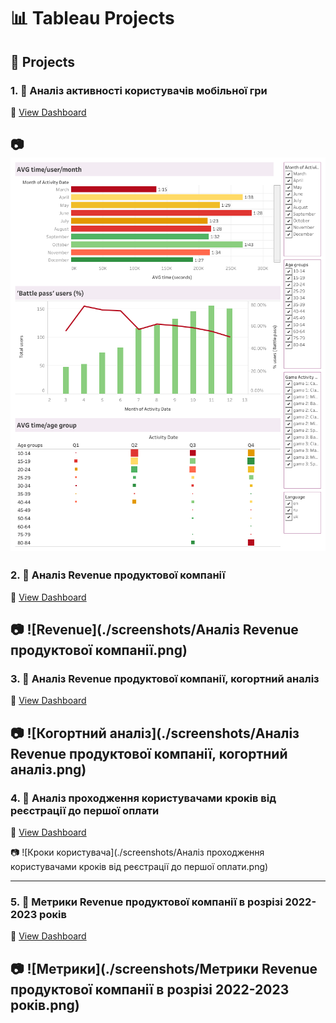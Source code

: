 # 📊 Tableau Projects

## 📁 Projects

### 1. 🧩 Аналіз активності користувачів мобільної гри 

🔗 [View Dashboard](https://public.tableau.com/views/_17513603848930/Dashboard1?:language=en-US&:sid=&:redirect=auth&:display_count=n&:origin=viz_share_link)    

📷 ![Активність](./screenshots/Аналіз%20активності%20користувачів%20мобільної%20гри.png)
---

### 2. 🧩 Аналіз Revenue продуктової компанії 

🔗 [View Dashboard](https://public.tableau.com/views/Revenue_17513590800630/Dashboard1?:language=en-US&:sid=&:redirect=auth&:display_count=n&:origin=viz_share_link) 

📷 ![Revenue](./screenshots/Аналіз Revenue продуктової компанії.png)
---

### 3. 🧩 Аналіз Revenue продуктової компанії, когортний аналіз 

🔗 [View Dashboard](https://public.tableau.com/views/Revenue_17513592774390/Dashboard2?:language=en-US&:sid=&:redirect=auth&:display_count=n&:origin=viz_share_link) 

📷 ![Когортний аналіз](./screenshots/Аналіз Revenue продуктової компанії, когортний аналіз.png)
---

### 4. 🧩 Аналіз проходження користувачами кроків від реєстрації до першої оплати

🔗 [View Dashboard](https://public.tableau.com/views/Homework_5_Kryvosheia-Zakharova/Dashboard1?:language=en-US&:sid=&:redirect=auth&:display_count=n&:origin=viz_share_link)  

📷 ![Кроки користувача](./screenshots/Аналіз проходження користувачами кроків від реєстрації до першої оплати.png)

---

### 5. 🧩 Метрики Revenue продуктової компанії в розрізі 2022-2023 років 

🔗 [View Dashboard](https://public.tableau.com/views/Homework_2_Kryvosheia-Zakharova/Dashboard1?:language=en-US&:sid=&:redirect=auth&:display_count=n&:origin=viz_share_link)

📷 ![Метрики](./screenshots/Метрики Revenue продуктової компанії в розрізі 2022-2023 років.png)
---


